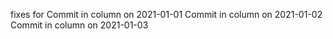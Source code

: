 fixes for 
Commit in column on 2021-01-01
Commit in column on 2021-01-02
Commit in column on 2021-01-03

